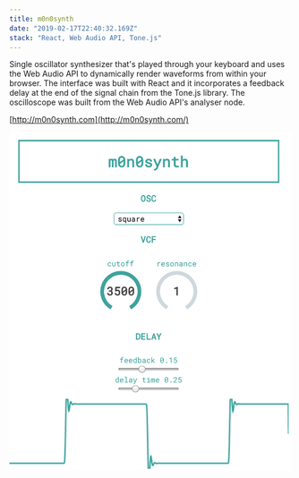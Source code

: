 ```yaml
---
title: m0n0synth
date: "2019-02-17T22:40:32.169Z"
stack: "React, Web Audio API, Tone.js"
---
```


Single oscillator synthesizer that's played through your keyboard and uses the Web Audio API to dynamically render waveforms from within your browser. The interface was built with React and it incorporates a feedback delay at the end of the signal chain from the Tone.js library. The oscilloscope was built from the Web Audio API's analyser node.

[http://m0n0synth.com](http://m0n0synth.com/)

![m0n0-screenshot](./m0.png)
